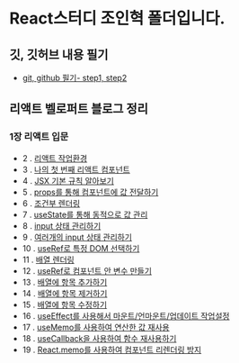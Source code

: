 # React스터디 조인혁 폴더입니다.

## 깃, 깃허브 내용 필기

- [git, github 필기- step1, step2](gitmemo.md)

## 리액트 벨로퍼트 블로그 정리

### 1장 리액트 입문

- 2 . [리액트 작업환경 ](2_리액트작업환경.md)
- 3 . [나의 첫 번째 리액트 컴포넌트](3_나의첫번째리액트컴포넌트.md)
- 4 . [JSX 기본 규칙 알아보기](4_JSX.md)
- 5 . [props를 통해 컴포넌트에 값 전달하기](5_props값전달하기.md)
- 6 . [조건부 렌더링](6_조건부렌더링.md)
- 7 . [useState를 통해 동적으로 값 관리](7_useState사용.md)
- 8 . [input 상태 관리하기](8_input상태관리.md)
- 9 . [여러개의 input 상태 관리하기](9_여러개의input.md)
- 10 . [useRef로 특정 DOM 선택하기](10_useRef로특정DOM지정.md)
- 11 . [배열 렌더링](11_배열렌더링.md)
- 12 . [useRef로 컴포넌트 안 변수 만들기](12_useRef로컴포넌트안변수만들기.md)
- 13 . [배열에 항목 추가하기](13_배열항목추가.md)
- 14 . [배열에 항목 제거하기](14_배열에항목제거.md)
- 15 . [배열에 항목 수정하기](15_배열항목수정.md)
- 16 . [useEffect를 사용해서 마운트/언마운트/업데이트 작업설정](16_useEffect.md)
- 17 . [useMemo를 사용하여 연산한 값 재사용](17_useMemo.md)
- 18 . [useCallback을 사용하여 함수 재사용하기](18_useCallback.md)
- 19 . [React.memo를 사용하여 컴포넌트 리렌더링 방지](19_Reactmemo.md)
